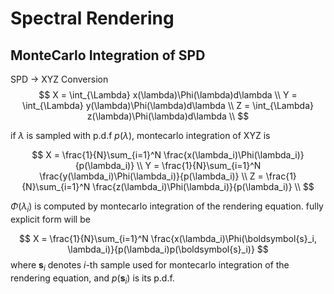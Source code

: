 # Spectral Rendering

## MonteCarlo Integration of SPD

SPD -> XYZ Conversion
$$
X = \int_{\Lambda} x(\lambda)\Phi(\lambda)d\lambda \\
Y = \int_{\Lambda} y(\lambda)\Phi(\lambda)d\lambda \\
Z = \int_{\Lambda} z(\lambda)\Phi(\lambda)d\lambda \\
$$

if $\lambda$ is sampled with p.d.f $p(\lambda)$, montecarlo integration of XYZ is

$$
X = \frac{1}{N}\sum_{i=1}^N \frac{x(\lambda_i)\Phi(\lambda_i)}{p(\lambda_i)} \\
Y = \frac{1}{N}\sum_{i=1}^N \frac{y(\lambda_i)\Phi(\lambda_i)}{p(\lambda_i)} \\
Z = \frac{1}{N}\sum_{i=1}^N \frac{z(\lambda_i)\Phi(\lambda_i)}{p(\lambda_i)} \\
$$

$\Phi(\lambda_i)$ is computed by montecarlo integration of the rendering equation. fully explicit form will be

$$
X = \frac{1}{N}\sum_{i=1}^N \frac{x(\lambda_i)\Phi(\boldsymbol{s}_i, \lambda_i)}{p(\lambda_i)p(\boldsymbol{s}_i)}
$$
where $\boldsymbol{s}_i$ denotes $i$-th sample used for montecarlo integration of the rendering equation, and $p(\boldsymbol{s}_i)$ is its p.d.f.